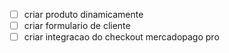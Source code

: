 - [ ] criar produto dinamicamente
- [ ] criar formulario de cliente
- [ ] criar integracao do checkout mercadopago pro